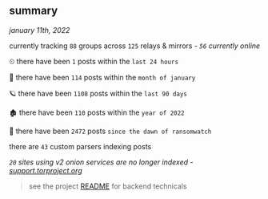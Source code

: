 
## summary
_january 11th, 2022_

currently tracking `88` groups across `125` relays & mirrors - _`56` currently online_

⏲ there have been `1` posts within the `last 24 hours`

🦈 there have been `114` posts within the `month of january`

🪐 there have been `1108` posts within the `last 90 days`

🏚 there have been `110` posts within the `year of 2022`

🦕 there have been `2472` posts `since the dawn of ransomwatch`

there are `43` custom parsers indexing posts

_`20` sites using v2 onion services are no longer indexed - [support.torproject.org](https://support.torproject.org/onionservices/v2-deprecation/)_

> see the project [README](https://github.com/thetanz/ransomwatch#ransomwatch--) for backend technicals
